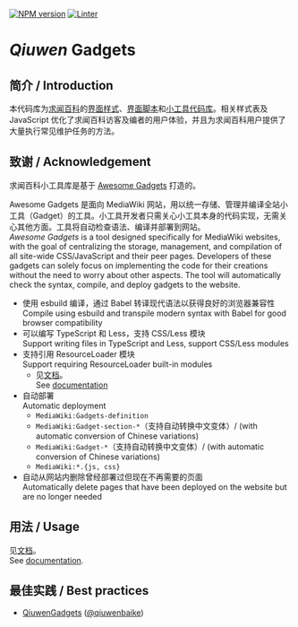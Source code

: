 [![NPM version](https://img.shields.io/npm/v/awesome-gadgets.svg)](https://www.npmjs.com/package/awesome-gadgets)
[![Linter](https://github.com/qiuwenbaike/QiuwenGadgets/actions/workflows/lint.yml/badge.svg)](https://github.com/qiuwenbaike/QiuwenGadgets/actions/workflows/lint.yml)

# _Qiuwen_ Gadgets

## 简介 / Introduction

本代码库为[求闻百科][qiuwenbaike]的[界面样式][styles]、[界面脚本][scripts]和[小工具代码库][gadgets]。相关样式表及 JavaScript 优化了求闻百科访客及编者的用户体验，并且为求闻百科用户提供了大量执行常见维护任务的方法。

## 致谢 / Acknowledgement

求闻百科小工具库是基于 [Awesome Gadgets][awesome] 打造的。

Awesome Gadgets 是面向 MediaWiki 网站，用以统一存储、管理并编译全站小工具（Gadget）的工具。小工具开发者只需关心小工具本身的代码实现，无需关心其他方面。工具将自动检查语法、编译并部署到网站。<br>_Awesome Gadgets_ is a tool designed specifically for MediaWiki websites, with the goal of centralizing the storage, management, and compilation of all site-wide CSS/JavaScript and their peer pages. Developers of these gadgets can solely focus on implementing the code for their creations without the need to worry about other aspects. The tool will automatically check the syntax, compile, and deploy gadgets to the website.

-   使用 esbuild 编译，通过 Babel 转译现代语法以获得良好的浏览器兼容性<br>Compile using esbuild and transpile modern syntax with Babel for good browser compatibility
-   可以编写 TypeScript 和 Less，支持 CSS/Less 模块<br>Support writing files in TypeScript and Less, support CSS/Less modules
-   支持引用 ResourceLoader 模块<br>Support requiring ResourceLoader built-in modules
    -   见[文档](docs/how-to-use-exports-and-require-in-mediawiki.md)。<br>See [documentation](docs/how-to-use-exports-and-require-in-mediawiki.md)
-   自动部署<br>Automatic deployment
    -   `MediaWiki:Gadgets-definition`
    -   `MediaWiki:Gadget-section-*`（支持自动转换中文变体）/ (with automatic conversion of Chinese variations)
    -   `MediaWiki:Gadget-*`（支持自动转换中文变体）/ (with automatic conversion of Chinese variations)
    -   `MediaWiki:*.{js, css}`
-   自动从网站内删除曾经部署过但现在不再需要的页面<br>Automatically delete pages that have been deployed on the website but are no longer needed

## 用法 / Usage

见[文档](docs/how-to-build-or-deploy.md)。<br>See [documentation](docs/how-to-build-or-deploy.md).

## 最佳实践 / Best practices

-   [QiuwenGadgets](https://github.com/qiuwenbaike/QiuwenGadgets) ([@qiuwenbaike](https://github.com/qiuwenbaike))

[qiuwenbaike]: https://www.qiuwenbaike.cn/
[styles]: https://www.qiuwenbaike.cn/wiki/Help:%E7%95%8C%E9%9D%A2%E6%A0%B7%E5%BC%8F%E4%B8%8E%E8%84%9A%E6%9C%AC#%E7%95%8C%E9%9D%A2%E6%A0%B7%E5%BC%8F
[scripts]: https://www.qiuwenbaike.cn/wiki/Help:%E7%95%8C%E9%9D%A2%E6%A0%B7%E5%BC%8F%E4%B8%8E%E8%84%9A%E6%9C%AC#%E7%95%8C%E9%9D%A2%E8%84%9A%E6%9C%AC
[gadgets]: https://www.qiuwenbaike.cn/wiki/Special:%E5%B0%8F%E5%B7%A5%E5%85%B7
[awesome]: https://github.com/AnYiEE/AwesomeGadgets
